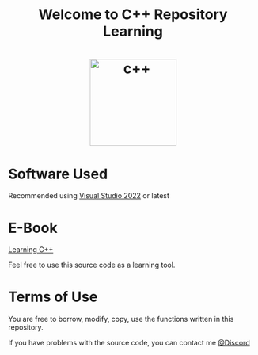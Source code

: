 <h1 align="center">Welcome to C++ Repository Learning<h1>
<p align="center" width="100%">
    <img height="175px" src="https://upload.wikimedia.org/wikipedia/commons/thumb/1/18/ISO_C%2B%2B_Logo.svg/1200px-ISO_C%2B%2B_Logo.svg.png" alt="c++">
</p>

# Software Used

Recommended using [Visual Studio 2022](https://visualstudio.microsoft.com/) or latest

# E-Book

[Learning C++](https://drive.google.com/drive/folders/13S9wOToaqXSK0NntXl-Xd4Gd3qQaVaGD?usp=share_link)

Feel free to use this source code as a learning tool. 

# Terms of Use

You are free to borrow, modify, copy, use the functions written in this repository.

If you have problems with the source code, you can contact me [@Discord](https://discord.com/users/442224069899976707)
